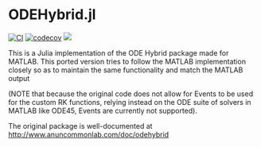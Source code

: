 # ODEHybrid.jl

[![CI](https://github.com/benjjensen/ODEHybrid.jl/actions/workflows/CI.yml/badge.svg)](https://github.com/benjjensen/ODEHybrid.jl/actions/workflows/CI.yml)
[![codecov](https://codecov.io/gh/benjjensen/ODEHybrid.jl/branch/main/graph/badge.svg?token=XFGG3UQSNX)](https://codecov.io/gh/benjjensen/ODEHybrid.jl) 
[![](https://img.shields.io/badge/docs-stable-blue.svg)](http://benjjensen.github.io/ODEHybrid.jl/dev)

This is a Julia implementation of the ODE Hybrid package made for MATLAB.
This ported version tries to follow the MATLAB implementation closely so as to maintain the same functionality
and match the MATLAB output 

(NOTE that because the original code does not allow for Events to be used for the custom RK functions, 
relying instead on the ODE suite of solvers in MATLAB like ODE45, Events are currently not supported).

The original package is well-documented at http://www.anuncommonlab.com/doc/odehybrid 
